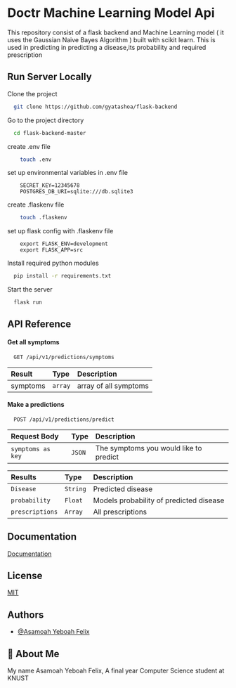 
# Doctr Machine Learning Model Api

This repository consist of a flask backend and Machine Learning model ( it uses the Gaussian Naive Bayes Algorithm ) built with
scikit learn. This is used in predicting in predicting a disease,its probability and required prescription


## Run Server Locally

Clone the project

```bash
  git clone https://github.com/gyatashoa/flask-backend
```

Go to the project directory

```bash
  cd flask-backend-master
```
create .env file

```bash
    touch .env
```

set up environmental variables in .env file

``` 
    SECRET_KEY=12345678
    POSTGRES_DB_URI=sqlite:///db.sqlite3
```

create .flaskenv file

```bash
    touch .flaskenv
```

set up flask config with .flaskenv file

```
    export FLASK_ENV=development
    export FLASK_APP=src
```

Install required python modules

```bash
  pip install -r requirements.txt
```

Start the server

```bash
  flask run
```


## API Reference

#### Get all symptoms

```http
  GET /api/v1/predictions/symptoms
```

| Result | Type     | Description                |
| :-------- | :------- | :------------------------- |
| symptoms | `array` | array of all symptoms |

#### Make a predictions

```http
  POST /api/v1/predictions/predict
```

| Request Body | Type     | Description                       |
| :-------- | :------- | :-------------------------------- |
| `symptoms as key`      | `JSON` | The symptoms you would like to predict |


| Results | Type     | Description                       |
| :-------- | :------- | :-------------------------------- |
| `Disease`      | `String` | Predicted disease |
| `probability` | `Float`| Models probability of predicted disease|
|`prescriptions`|`Array` | All prescriptions|




## Documentation

[Documentation](https://linktodocumentation)


## License

[MIT](https://choosealicense.com/licenses/mit/)


## Authors

- [@Asamoah Yeboah Felix](https://www.github.com/gyatashoa)

## 🚀 About Me
My name Asamoah Yeboah Felix, A final year Computer Science student at KNUST

